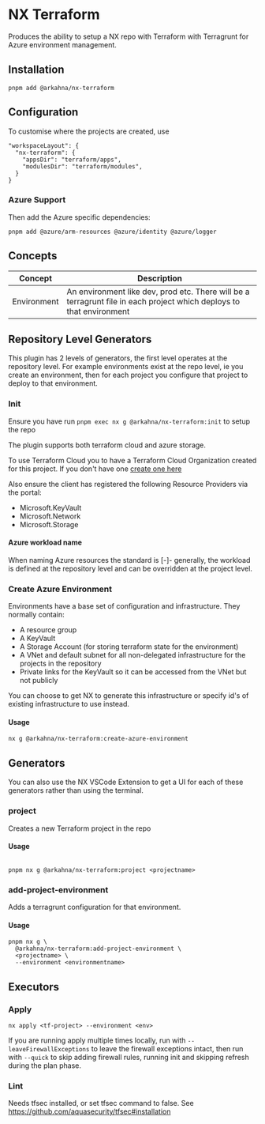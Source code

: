 # NX Terraform

Produces the ability to setup a NX repo with Terraform with Terragrunt for Azure environment management.

## Installation

```
pnpm add @arkahna/nx-terraform
```

## Configuration

To customise where the projects are created, use

```
"workspaceLayout": {
  "nx-terraform": {
    "appsDir": "terraform/apps",
    "modulesDir": "terraform/modules",
  }
}
```

### Azure Support

Then add the Azure specific dependencies:

```
pnpm add @azure/arm-resources @azure/identity @azure/logger
```

## Concepts

| Concept     | Description                                                                                                          |
| ----------- | -------------------------------------------------------------------------------------------------------------------- |
| Environment | An environment like dev, prod etc. There will be a terragrunt file in each project which deploys to that environment |

## Repository Level Generators

This plugin has 2 levels of generators, the first level operates at the repository level. For example environments exist at the repo level, ie you create an environment, then for each project you configure that project to deploy to that environment.

### Init

Ensure you have run `pnpm exec nx g @arkahna/nx-terraform:init` to setup the repo

The plugin supports both terraform cloud and azure storage.

To use Terraform Cloud you to have a Terraform Cloud Organization created for this project. If you don't have one [create one here](https://app.terraform.io/app/organizations/new)

Also ensure the client has registered the following Resource Providers via the portal:

- Microsoft.KeyVault
- Microsoft.Network
- Microsoft.Storage

#### Azure workload name

When naming Azure resources the standard is [<prefix>-]<resource abbreviation>-<workload> generally, the workload is defined at the repository level and can be overridden at the project level.

### Create Azure Environment

Environments have a base set of configuration and infrastructure. They normally contain:

- A resource group
- A KeyVault
- A Storage Account (for storing terraform state for the environment)
- A VNet and default subnet for all non-delegated infrastructure for the projects in the repository
- Private links for the KeyVault so it can be accessed from the VNet but not publicly

You can choose to get NX to generate this infrastructure or specify id's of existing infrastructure to use instead.

#### Usage

    nx g @arkahna/nx-terraform:create-azure-environment

## Generators

You can also use the NX VSCode Extension to get a UI for each of these generators rather than using the terminal.

### project

Creates a new Terraform project in the repo

#### Usage

```

pnpm nx g @arkahna/nx-terraform:project <projectname>

```

### add-project-environment

Adds a terragrunt configuration for that environment.

#### Usage

```
pnpm nx g \
  @arkahna/nx-terraform:add-project-environment \
  <projectname> \
  --environment <environmentname>

```

## Executors

### Apply

`nx apply <tf-project> --environment <env>`

If you are running apply multiple times locally, run with `--leaveFirewallExceptions` to leave the firewall exceptions intact, then run with `--quick` to skip adding firewall rules, running init and skipping refresh during the plan phase.

### Lint

Needs tfsec installed, or set tfsec command to false. See https://github.com/aquasecurity/tfsec#installation
